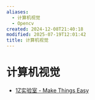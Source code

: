 ```yaml
---
aliases:
  - 计算机视觉
  - Opencv
created: 2024-12-08T21:40:18
modified: 2025-07-19T12:01:42
title: 计算机视觉
---
```


# 计算机视觉

- [1Z实验室 - Make Things Easy](http://1zlab.deepsenserobot.com/)
